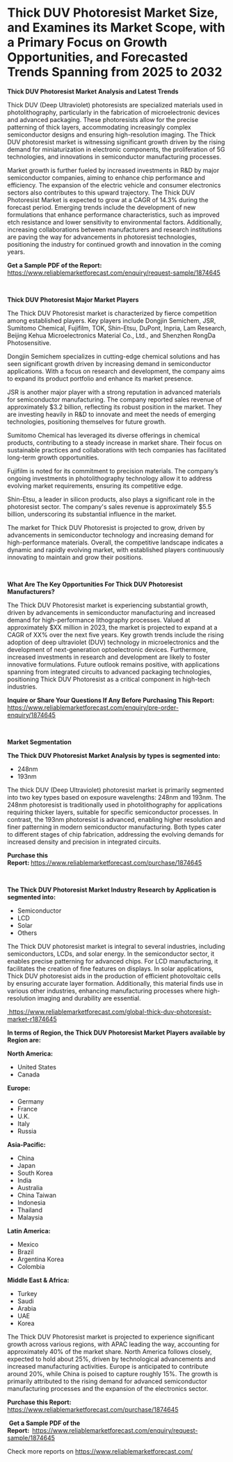 <p><h1>Thick DUV Photoresist Market Size, and Examines its Market Scope, with a Primary Focus on Growth Opportunities, and Forecasted Trends Spanning from 2025 to 2032</h1></p><p><strong>Thick DUV Photoresist Market Analysis and Latest Trends</strong></p>
<p><p>Thick DUV (Deep Ultraviolet) photoresists are specialized materials used in photolithography, particularly in the fabrication of microelectronic devices and advanced packaging. These photoresists allow for the precise patterning of thick layers, accommodating increasingly complex semiconductor designs and ensuring high-resolution imaging. The Thick DUV photoresist market is witnessing significant growth driven by the rising demand for miniaturization in electronic components, the proliferation of 5G technologies, and innovations in semiconductor manufacturing processes.</p><p>Market growth is further fueled by increased investments in R&D by major semiconductor companies, aiming to enhance chip performance and efficiency. The expansion of the electric vehicle and consumer electronics sectors also contributes to this upward trajectory. The Thick DUV Photoresist Market is expected to grow at a CAGR of 14.3% during the forecast period. Emerging trends include the development of new formulations that enhance performance characteristics, such as improved etch resistance and lower sensitivity to environmental factors. Additionally, increasing collaborations between manufacturers and research institutions are paving the way for advancements in photoresist technologies, positioning the industry for continued growth and innovation in the coming years.</p></p>
<p><strong>Get a Sample PDF of the Report:&nbsp;</strong> <a href="https://www.reliablemarketforecast.com/enquiry/request-sample/1874645?utm_campaign=3029&utm_medium=2&utm_source=Github&utm_content=ia&utm_term=03042025&utm_id=thick-duv-photoresist">https://www.reliablemarketforecast.com/enquiry/request-sample/1874645</a></p>
<p>&nbsp;</p>
<p><strong>Thick DUV Photoresist Major Market Players</strong></p>
<p><p>The Thick DUV Photoresist market is characterized by fierce competition among established players. Key players include Dongjin Semichem, JSR, Sumitomo Chemical, Fujifilm, TOK, Shin-Etsu, DuPont, Inpria, Lam Research, Beijing Kehua Microelectronics Material Co., Ltd., and Shenzhen RongDa Photosensitive.</p><p>Dongjin Semichem specializes in cutting-edge chemical solutions and has seen significant growth driven by increasing demand in semiconductor applications. With a focus on research and development, the company aims to expand its product portfolio and enhance its market presence.</p><p>JSR is another major player with a strong reputation in advanced materials for semiconductor manufacturing. The company reported sales revenue of approximately $3.2 billion, reflecting its robust position in the market. They are investing heavily in R&D to innovate and meet the needs of emerging technologies, positioning themselves for future growth.</p><p>Sumitomo Chemical has leveraged its diverse offerings in chemical products, contributing to a steady increase in market share. Their focus on sustainable practices and collaborations with tech companies has facilitated long-term growth opportunities.</p><p>Fujifilm is noted for its commitment to precision materials. The company’s ongoing investments in photolithography technology allow it to address evolving market requirements, ensuring its competitive edge.</p><p>Shin-Etsu, a leader in silicon products, also plays a significant role in the photoresist sector. The company's sales revenue is approximately $5.5 billion, underscoring its substantial influence in the market. </p><p>The market for Thick DUV Photoresist is projected to grow, driven by advancements in semiconductor technology and increasing demand for high-performance materials. Overall, the competitive landscape indicates a dynamic and rapidly evolving market, with established players continuously innovating to maintain and grow their positions.</p></p>
<p>&nbsp;</p>
<p><strong>What Are The Key Opportunities For Thick DUV Photoresist Manufacturers?</strong></p>
<p><p>The Thick DUV Photoresist market is experiencing substantial growth, driven by advancements in semiconductor manufacturing and increased demand for high-performance lithography processes. Valued at approximately $XX million in 2023, the market is projected to expand at a CAGR of XX% over the next five years. Key growth trends include the rising adoption of deep ultraviolet (DUV) technology in microelectronics and the development of next-generation optoelectronic devices. Furthermore, increased investments in research and development are likely to foster innovative formulations. Future outlook remains positive, with applications spanning from integrated circuits to advanced packaging technologies, positioning Thick DUV Photoresist as a critical component in high-tech industries.</p></p>
<p><strong>Inquire or Share Your Questions If Any Before Purchasing This Report:</strong> <a href="https://www.reliablemarketforecast.com/enquiry/pre-order-enquiry/1874645?utm_campaign=3029&utm_medium=2&utm_source=Github&utm_content=ia&utm_term=03042025&utm_id=thick-duv-photoresist">https://www.reliablemarketforecast.com/enquiry/pre-order-enquiry/1874645</a></p>
<p>&nbsp;</p>
<p><strong>Market Segmentation</strong></p>
<p><strong>The Thick DUV Photoresist Market Analysis by types is segmented into:</strong></p>
<p><ul><li>248nm</li><li>193nm</li></ul></p>
<p><p>The thick DUV (Deep Ultraviolet) photoresist market is primarily segmented into two key types based on exposure wavelengths: 248nm and 193nm. The 248nm photoresist is traditionally used in photolithography for applications requiring thicker layers, suitable for specific semiconductor processes. In contrast, the 193nm photoresist is advanced, enabling higher resolution and finer patterning in modern semiconductor manufacturing. Both types cater to different stages of chip fabrication, addressing the evolving demands for increased density and precision in integrated circuits.</p></p>
<p><strong>Purchase this Report:&nbsp;</strong><a href="https://www.reliablemarketforecast.com/purchase/1874645?utm_campaign=3029&utm_medium=2&utm_source=Github&utm_content=ia&utm_term=03042025&utm_id=thick-duv-photoresist">https://www.reliablemarketforecast.com/purchase/1874645</a></p>
<p>&nbsp;</p>
<p><strong>The Thick DUV Photoresist Market Industry Research by Application is segmented into:</strong></p>
<p><ul><li>Semiconductor</li><li>LCD</li><li>Solar</li><li>Others</li></ul></p>
<p><p>The Thick DUV photoresist market is integral to several industries, including semiconductors, LCDs, and solar energy. In the semiconductor sector, it enables precise patterning for advanced chips. For LCD manufacturing, it facilitates the creation of fine features on displays. In solar applications, Thick DUV photoresist aids in the production of efficient photovoltaic cells by ensuring accurate layer formation. Additionally, this material finds use in various other industries, enhancing manufacturing processes where high-resolution imaging and durability are essential.</p></p>
<p><a href="https://www.reliablemarketforecast.com/global-thick-duv-photoresist-market-r1874645?utm_campaign=3029&utm_medium=2&utm_source=Github&utm_content=ia&utm_term=03042025&utm_id=thick-duv-photoresist">&nbsp;https://www.reliablemarketforecast.com/global-thick-duv-photoresist-market-r1874645</a></p>
<p><strong>In terms of Region, the Thick DUV Photoresist Market Players available by Region are:</strong></p>
<p>
    <p> <strong> North America: </strong>
        <ul>
            <li>United States</li>
            <li>Canada</li>
        </ul>
        </p> 
    <p> <strong> Europe: </strong>
        <ul>
            <li>Germany</li>
            <li>France</li>
            <li>U.K.</li>
            <li>Italy</li>
            <li>Russia</li>
        </ul>
        </p> 
    <p> <strong> Asia-Pacific: </strong>
        <ul>
            <li>China</li>
            <li>Japan</li>
            <li>South Korea</li>
            <li>India</li>
            <li>Australia</li>
            <li>China Taiwan</li>
            <li>Indonesia</li>
            <li>Thailand</li>
            <li>Malaysia</li>
        </ul>
        </p> 
    <p> <strong> Latin America: </strong>
        <ul>
            <li>Mexico</li>
            <li>Brazil</li>
            <li>Argentina Korea</li>
            <li>Colombia</li>
        </ul>
        </p> 
    <p> <strong> Middle East & Africa: </strong>
        <ul>
            <li>Turkey</li>
            <li>Saudi</li>
            <li>Arabia</li>
            <li>UAE</li>
            <li>Korea</li>
        </ul>
    </p>
    </p>
<p><p>The Thick DUV Photoresist market is projected to experience significant growth across various regions, with APAC leading the way, accounting for approximately 40% of the market share. North America follows closely, expected to hold about 25%, driven by technological advancements and increased manufacturing activities. Europe is anticipated to contribute around 20%, while China is poised to capture roughly 15%. The growth is primarily attributed to the rising demand for advanced semiconductor manufacturing processes and the expansion of the electronics sector.</p></p>
<p><strong>Purchase this Report: </strong><a href="https://www.reliablemarketforecast.com/purchase/1874645?utm_campaign=3029&utm_medium=2&utm_source=Github&utm_content=ia&utm_term=03042025&utm_id=thick-duv-photoresist">https://www.reliablemarketforecast.com/purchase/1874645</a></p>
<p>&nbsp;<strong>Get a Sample PDF of the Report:&nbsp;&nbsp;</strong><a href="https://www.reliablemarketforecast.com/enquiry/request-sample/1874645?utm_campaign=3029&utm_medium=2&utm_source=Github&utm_content=ia&utm_term=03042025&utm_id=thick-duv-photoresist">https://www.reliablemarketforecast.com/enquiry/request-sample/1874645</a></p>
<p><strong></strong></p>
<p>Check more reports on <a href="https://www.reliablemarketforecast.com/?utm_campaign=3029&utm_medium=2&utm_source=Github&utm_content=ia&utm_term=03042025&utm_id=thick-duv-photoresist">https://www.reliablemarketforecast.com/</a></p>